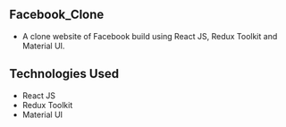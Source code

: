 ## Facebook_Clone

- A clone website of Facebook build using React JS, Redux Toolkit and Material UI.

## Technologies Used

- React JS
- Redux Toolkit
- Material UI
